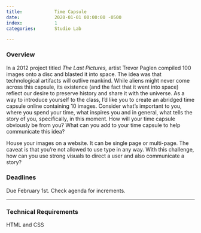 ```yaml
---
title:            Time Capsule
date:             2020-01-01 00:00:00 -0500
index:            1
categories:       Studio Lab

---
```


### Overview

In a 2012 project titled <em>The Last Pictures,</em> artist Trevor Paglen compiled 100 images onto a disc and blasted it into space. The idea was that technological artifacts will outlive mankind. While aliens might never come across this capsule, its existence (and the fact that it went into space) reflect our desire to preserve history and share it with the universe. As a way to introduce yourself to the class, I’d like you to create an abridged time capsule online containing 10 images. Consider what’s important to you, where you spend your time, what inspires you and in general, what tells the story of you, specifically, in this moment. How will your time capsule obviously be from you? What can you add to your time capsule to help communicate this idea?

House your images on a website. It can be single page or multi-page. The caveat is that you’re not allowed to use type in any way. With this challenge, how can you use strong visuals to direct a user and also communicate a story?


### Deadlines

Due February 1st. Check agenda for increments.

---

### Technical Requirements

HTML and CSS
